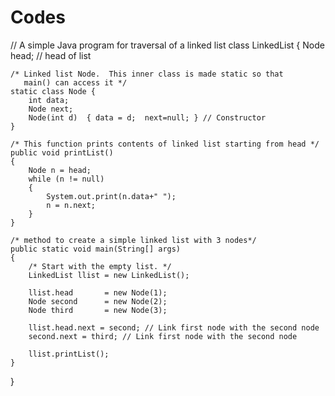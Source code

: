 # Codes
// A simple Java program for traversal of a linked list
class LinkedList
{
    Node head;  // head of list
 
    /* Linked list Node.  This inner class is made static so that
       main() can access it */
    static class Node {
        int data;
        Node next;
        Node(int d)  { data = d;  next=null; } // Constructor
    }
 
    /* This function prints contents of linked list starting from head */
    public void printList()
    {
        Node n = head;
        while (n != null)
        {
            System.out.print(n.data+" ");
            n = n.next;
        }
    }
 
    /* method to create a simple linked list with 3 nodes*/
    public static void main(String[] args)
    {
        /* Start with the empty list. */
        LinkedList llist = new LinkedList();
 
        llist.head       = new Node(1);
        Node second      = new Node(2);
        Node third       = new Node(3);
 
        llist.head.next = second; // Link first node with the second node
        second.next = third; // Link first node with the second node
 
        llist.printList();
    }
}
